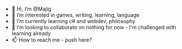 - 👋 Hi, I’m @Majig
- 👀 I’m interested in games, writing, learning, language
- 🌱 I’m currently learning c# and webdev, philosophy
- 💞️ I’m looking to collaborate on nothing for now - I'm challenged with learning already
- 📫 How to reach me - push here?

<!---
Majig/Majig is a ✨ special ✨ repository because its `README.md` (this file) appears on your GitHub profile.
You can click the Preview link to take a look at your changes.
--->
